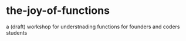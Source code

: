 # the-joy-of-functions
a (draft) workshop for understnading functions for founders and coders students
